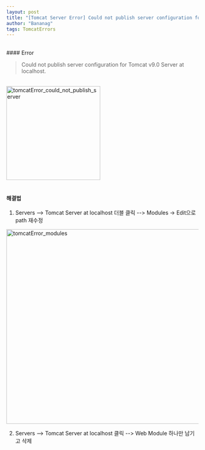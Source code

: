 ```yaml
---
layout: post
title: "[Tomcat Server Error] Could not publish server configuration for Tomcat v9.0 Server at localhost."
author: "Bananag"
tags: TomcatErrors
---
```

<br>
#### Error
<blockquote>
    Could not publish server configuration for Tomcat v9.0 Server at localhost.
</blockquote>
<br>
<img width="246" alt="tomcatError_could_not_publish_server" src="https://user-images.githubusercontent.com/61573968/128979264-4766464a-8daf-447d-9307-f28590ea57ae.PNG">
<br>
<br>


#### 해결법

1. Servers --> Tomcat Server at localhost 더블 클릭 --> Modules -> Edit으로 path 재수정
<img width="510" alt="tomcatError_modules" src="https://user-images.githubusercontent.com/61573968/128979268-661ccc75-ff3f-4dab-a1ac-56da297c5d30.PNG">

2. Servers --> Tomcat Server at localhost 클릭 --> Web Module 하나만 남기고 삭제

